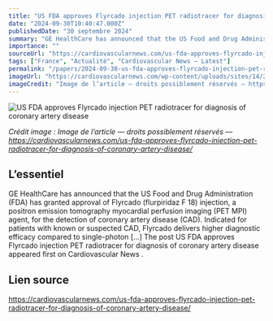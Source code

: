 ```yaml
---
title: "US FDA approves Flyrcado injection PET radiotracer for diagnosis of coronary artery disease"
date: "2024-09-30T10:40:47.000Z"
publishedDate: "30 septembre 2024"
summary: "GE HealthCare has announced that the US Food and Drug Administration (FDA) has granted approval of Flyrcado (flurpiridaz F 18) injection, a positron emission tomography myocardial perfusion imaging (PET MPI) agent, for the detection of coronary artery disease (CAD). Indicated for patients with known or suspected CAD, Flyrcado delivers higher diagnostic efficacy compared to single-photon [&#8230;] The post US FDA approves Flyrcado injection PET radiotracer for diagnosis of coronary artery disease appeared first on Cardiovascular News ."
importance: ""
sourceUrl: "https://cardiovascularnews.com/us-fda-approves-flyrcado-injection-pet-radiotracer-for-diagnosis-of-coronary-artery-disease/"
tags: ["France", "Actualité", "Cardiovascular News — Latest"]
permalink: "/papers/2024-09-30-us-fda-approves-flyrcado-injection-pet-radiotracer-for-diagnosis-of-coronary-artery-disease"
imageUrl: "https://cardiovascularnews.com/wp-content/uploads/sites/14/2024/09/Men_looking_at_a_cardiac_PET_scan_edited.jpg"
imageCredit: "Image de l’article — droits possiblement réservés — https://cardiovascularnews.com/us-fda-approves-flyrcado-injection-pet-radiotracer-for-diagnosis-of-coronary-artery-disease/"
---
```


![US FDA approves Flyrcado injection PET radiotracer for diagnosis of coronary artery disease](https://cardiovascularnews.com/wp-content/uploads/sites/14/2024/09/Men_looking_at_a_cardiac_PET_scan_edited.jpg)

*Crédit image : Image de l’article — droits possiblement réservés — https://cardiovascularnews.com/us-fda-approves-flyrcado-injection-pet-radiotracer-for-diagnosis-of-coronary-artery-disease/*

## L’essentiel

GE HealthCare has announced that the US Food and Drug Administration (FDA) has granted approval of Flyrcado (flurpiridaz F 18) injection, a positron emission tomography myocardial perfusion imaging (PET MPI) agent, for the detection of coronary artery disease (CAD). Indicated for patients with known or suspected CAD, Flyrcado delivers higher diagnostic efficacy compared to single-photon [&#8230;] The post US FDA approves Flyrcado injection PET radiotracer for diagnosis of coronary artery disease appeared first on Cardiovascular News .

## Lien source

https://cardiovascularnews.com/us-fda-approves-flyrcado-injection-pet-radiotracer-for-diagnosis-of-coronary-artery-disease/

